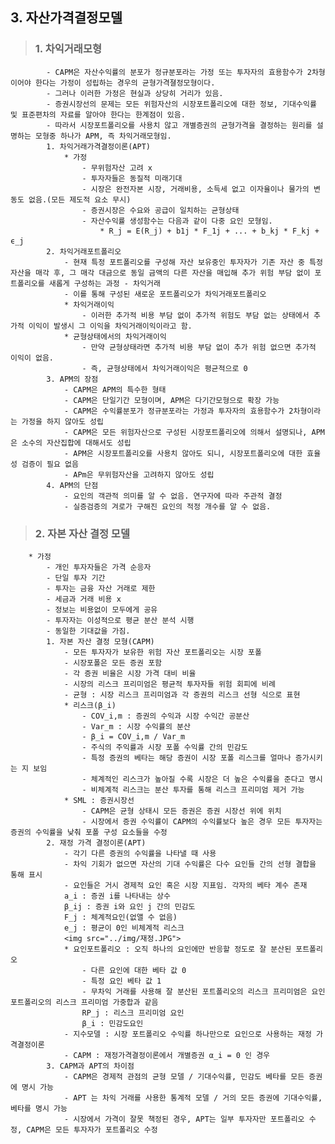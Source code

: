 ## 3. 자산가격결정모델
>###    1. 차익거래모형
            - CAPM은 자산수익률의 분포가 정규분포라는 가정 또는 투자자의 효용함수가 2차형이어야 한다는 가정이 성립하는 경우의 균형가격졀정모형이다.
            - 그러나 이러한 가정은 현실과 상당히 거리가 있음.
            - 증권시장선의 문제는 모든 위험자산의 시장포트폴리오에 대한 정보, 기대수익률 및 표준편차의 자료를 알아야 한다는 한계점이 있음.
            - 따라서 시장포트폴리오를 사용치 않고 개별증권의 균형가격을 결정하는 원리를 설명하는 모형중 하나가 APM, 즉 차익거래모형임.
            1. 차익거래가격결정이론(APT)
                * 가정
                    - 무위험자산 고려 x
                    - 투자자들은 동질적 미래기대
                    - 시장은 완전자본 시장, 거래비용, 소득세 없고 이자율이나 물가의 변동도 없음.(모든 제도적 요소 무시)
                    - 증권시장은 수요와 공급이 일치하는 균형상태
                    - 자산수익률 생성함수는 다음과 같이 다중 요인 모형임.
                        * R_j = E(R_j) + b1j * F_1j + ... + b_kj * F_kj + ϵ_j
            2. 차익거래포트폴리오
                - 현재 특정 포트폴리오를 구성해 자산 보유중인 투자자가 기존 자산 중 특정 자산을 매각 후, 그 매각 대금으로 동일 금액의 다른 자산을 매입해 추가 위험 부담 없이 포트폴리오를 새롭게 구성하는 과정 - 차익거래
                - 이를 통해 구성된 새로운 포트폴리오가 차익거래포트폴리오
                * 차익거래이익
                    - 이러한 추가적 비용 부담 없이 추가적 위험도 부담 없는 상태에서 추가적 이익이 발생시 그 이익을 차익거래이익이라고 함.
                * 균형상태에서의 차익거래이익
                    - 만약 균형상태라면 추가적 비용 부담 없이 추가 위험 없으면 추가적 이익이 없음.
                    - 즉, 균형상태에서 차익거래이익은 평균적으로 0
            3. APM의 장점
                - CAPM은 APM의 특수한 형태
                - CAPM은 단일기간 모형이며, APM은 다기간모형으로 확장 가능
                - CAPM은 수익률분포가 정규분포라는 가정과 투자자의 효용함수가 2차형이라는 가정을 하지 않아도 성립
                - CAPM은 모든 위험자산으로 구성된 시장포트폴리오에 의해서 설명되나, APM은 소수의 자산집합에 대해서도 성립
                - APM은 시장포트폴리오를 사용치 않아도 되니, 시장포트폴리오에 대한 효율성 검증이 필요 없음
                - APm은 무위험자산을 고려하지 않아도 성립
            4. APM의 단점
                - 요인의 객관적 의미를 알 수 없음. 연구자에 따라 주관적 결정
                - 실증검증의 겨로가 구해진 요인의 적정 개수를 알 수 없음.
>###    2. 자본 자산 결정 모델
        * 가정
            - 개인 투자자들은 가격 순응자
            - 단일 투자 기간
            - 투자는 금융 자산 거래로 제한
            - 세금과 거래 비용 x
            - 정보는 비용없이 모두에게 공유
            - 투자자는 이성적으로 평균 분산 분석 시행
            - 동일한 기대값을 가짐.
            1. 자본 자산 결정 모형(CAPM)
                - 모든 투자자가 보유한 위험 자산 포트폴리오는 시장 포폴
                - 시장포폴은 모든 증권 포함
                - 각 증권 비율은 시장 가격 대비 비율
                - 시장의 리스크 프리미엄은 평균적 투자자들 위험 회피에 비례
                - 균형 : 시장 리스크 프리미엄과 각 증권의 리스크 선형 식으로 표현
                * 리스크(β_i)
                    - COV_i,m : 증권의 수익과 시장 수익간 공분산
                    - Var_m : 시장 수익률의 분산
                    - β_i = COV_i,m / Var_m
                    - 주식의 주익률과 시장 포폴 수익률 간의 민감도
                    - 특정 증권의 베타는 해당 증권이 시장 포폴 리스크를 얼마나 증가시키는 지 보임
                    - 체계적인 리스크가 높아질 수록 시장은 더 높은 수익률을 준다고 명시
                    - 비체계적 리스크는 분산 투자를 통해 리스크 프리미엄 제거 가능
                * SML : 증권시장선
                    - CAPM은 균형 상태시 모든 증권은 증권 시장선 위에 위치
                    - 시장에서 증권 수익률이 CAPM의 수익률보다 높은 경우 모든 투자자는 증권의 수익률을 낮춰 포폴 구성 요소들을 수정
            2. 재정 가격 결정이론(APT)
                - 각기 다른 증권의 수익률을 나타낼 때 사용
                - 차익 기회가 없으면 자산의 기대 수익률은 다수 요인들 간의 선형 결합을 통해 표시
                - 요인들은 거시 경제적 요인 혹은 시장 지표임. 각자의 베타 계수 존재
                a_i : 증권 i를 나타내는 상수
                β_ij : 증권 i와 요인 j 간의 민감도
                F_j : 체계적요인(없앨 수 없음)
                e_j : 평균이 0인 비체계적 리스크
                <img src="../img/재정.JPG">
                * 요인포트폴리오 : 오직 하나의 요인에만 반응할 정도로 잘 분산된 포트폴리오
                    - 다른 요인에 대한 베타 값 0
                    - 특정 요인 베타 값 1
                    - 무차익 거래를 사용해 잘 분산된 포트폴리오의 리스크 프리미엄은 요인 포트폴리오의 리스크 프리미엄 가중합과 같음
                    RP_j : 리스크 프리미엄 요인
                    β_i : 민감도요인
                - 지수모델 : 시장 포트폴리오 수익률 하나만으로 요인으로 사용하는 재정 가격결정이론
                - CAPM : 재정가격결정이론에서 개별증권 α_i = 0 인 경우
            3. CAPM과 APT의 차이점
                - CAPM은 경제적 관점의 균형 모델 / 기대수익률, 민감도 베타를 모든 증권에 명시 가능
                - APT 는 차익 거래를 사용한 통계적 모델 / 거의 모든 증권에 기대수익률, 베타를 명시 가능
                - 시장에서 가격이 잘못 책정된 경우, APT는 일부 투자자만 포트폴리오 수정, CAPM은 모든 투자자가 포트폴리오 수정